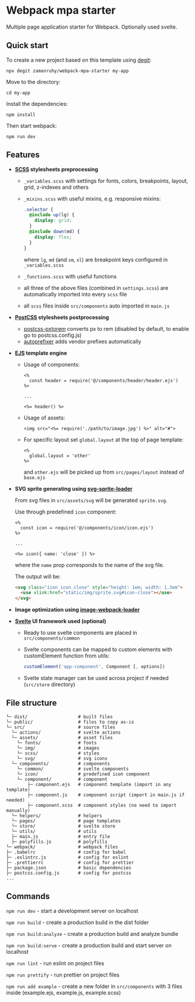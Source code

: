 # Webpack mpa starter

Multiple page application starter for Webpack. Optionally used svelte.

## Quick start

To create a new project based on this template using
[degit](https://github.com/Rich-Harris/degit):

```
npx degit zamanruhy/webpack-mpa-starter my-app
```

Move to the directory:

```
cd my-app
```

Install the dependencies:

```
npm install
```

Then start webpack:

```
npm run dev
```

## Features

- **[SCSS](https://github.com/sass/node-sass) stylesheets preprocessing**

  - `_variables.scss` with settings for fonts, colors, breakpoints, layout,
    grid, z-indexes and others
  - `_mixins.scss` with useful mixins, e.g. responsive mixins:

    ```scss
    .selector {
      @include up(lg) {
        display: grid;
      }
      @include down(md) {
        display: flex;
      }
    }
    ```

    where `lg`, `md` (and `sm`, `xl`) are breakpoint keys configured in
    `_variables.scss`

  - `_functions.scss` with useful functions
  - all three of the above files (combined in `settings.scss`) are automatically
    imported into every `scss` file
  - all `scss` files inside `src/components` auto imported in `main.js`

- **[PostCSS](https://github.com/postcss/postcss) stylesheets postprocessing**

  - [postcss-pxtorem](https://github.com/cuth/postcss-pxtorem) converts px to
    rem (disabled by default, to enable go to postcss.config.js)
  - [autoprefixer](https://github.com/postcss/autoprefixer) adds vendor prefixes
    automatically

- **[EJS](https://github.com/difelice/ejs-loader) template engine**

  - Usage of components:

    ```ejs
    <%
      const header = require('@/components/header/header.ejs')
    %>

    ...

    <%= header() %>
    ```

  - Usage of assets:

    ```ejs
    <img src="<%= require('./path/to/image.jpg') %>" alt="#">
    ```

  - For specific layout set `global.layout` at the top of page template:

    ```ejs
    <%
      global.layout = 'other'
    %>
    ```

    and `other.ejs` will be picked up from `src/pages/layout` instead of
    `base.ejs`

- **SVG sprite generating using
  [svg-sprite-loader](https://github.com/JetBrains/svg-sprite-loader)**

  From svg files in `src/assets/svg` will be generated `sprite.svg`.

  Use through predefined `icon` component:

  ```ejs
  <%
    const icon = require('@/components/icon/icon.ejs')
  %>

  ...

  <%= icon({ name: 'close' }) %>
  ```

  where the `name` prop corresponds to the name of the svg file.

  The output will be:

  ```html
  <svg class="icon icon_close" style="height: 1em; width: 1.3em">
    <use xlink:href="static/img/sprite.svg#icon-close"></use>
  </svg>
  ```

- **Image optimization using
  [image-webpack-loader](https://github.com/tcoopman/image-webpack-loader)**

- **[Svelte](https://svelte.dev/) UI framework used (optional)**

  - Ready to use svelte components are placed in` src/components/common`

  - Svelte components can be mapped to custom elements with customElement
    function from utils:

    ```js
    customElement('app-component', Component [, options])
    ```

  - Svelte state manager can be used across project if needed (`src/store`
    directory)

## File structure

```
└─ dist/                   # built files
└─ public/                 # files to copy as-is
└─ src/                    # source files
  └─ actions/              # svelte actions
  └─ assets/               # asset files
    └─ fonts/              # fonts
    └─ img/                # images
    └─ scss/               # styles
    └─ svg/                # svg icons
  └─ components/           # components
    └─ common/             # svelte components
    └─ icon/               # predefined icon component
    └─ component/          # component
        ├─ component.ejs   # component template (import in any template)
        ├─ component.js    # component script (import in main.js if needed)
        ├─ component.scss  # component styles (no need to import manually)
  └─ helpers/              # helpers
  └─ pages/                # page templates
  └─ store/                # svelte store
  └─ utils/                # utils
  ├─ main.js               # entry file
  ├─ polyfills.js          # polyfills
└─ webpack/                # webpack files
├─ .babelrc                # config for babel
├─ .eslintrc.js            # config for eslint
├─ .prettierrc             # config for prettier
├─ package.json            # basic dependencies
├─ postcss.config.js       # config for postcss
...
```

## Commands

`npm run dev` - start a development server on localhost

`npm run build` - create a production build in the dist folder

`npm run build:analyze` - create a production build and analyze bundle

`npm run build:serve` - create a production build and start server on localhost

`npm run lint` - run eslint on project files

`npm run prettify` - run prettier on project files

`npm run add example` - create a new folder in `src/components` with 3 files
inside (example.ejs, example.js, example.scss)
